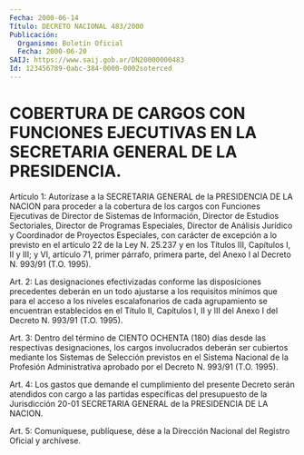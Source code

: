 ```yaml
---
Fecha: 2000-06-14
Título: DECRETO NACIONAL 483/2000
Publicación:
  Organismo: Boletín Oficial
  Fecha: 2000-06-20
SAIJ: https://www.saij.gob.ar/DN20000000483
Id: 123456789-0abc-384-0000-0002soterced
---
```

# COBERTURA DE CARGOS CON FUNCIONES EJECUTIVAS EN LA SECRETARIA GENERAL DE LA PRESIDENCIA.

<a id="1"></a>
Artículo 1: Autorízase a la SECRETARIA GENERAL  de la PRESIDENCIA DE LA NACION para proceder a la cobertura de los cargos con Funciones Ejecutivas de Director de Sistemas de Información, Director de Estudios Sectoriales, Director de Programas Especiales, Director de Análisis Jurídico y Coordinador de Proyectos Especiales, con carácter de excepción a lo previsto en el artículo 22 de la Ley N. 25.237 y en los Títulos III, Capítulos I, II y III; y VI, artículo 71, primer  párrafo, primera parte, del Anexo I al Decreto N. 993/91 (T.O. 1995).

<a id="2"></a>
Art. 2: Las designaciones efectivizadas conforme las disposiciones precedentes  deberán  en  un  todo  ajustarse  a los requisitos mínimos que para el acceso a los niveles escalafonarios de cada agrupamiento  se  encuentran  establecidos en el Título II, Capítulos I, II y III del Anexo I del Decreto N. 993/91 (T.O. 1995).

<a id="3"></a>
Art. 3: Dentro del término de CIENTO OCHENTA (180)  días desde las respectivas  designaciones,  los  cargos involucrados deberán  ser cubiertos  mediante  los  Sistemas de Selección  previstos  en  el Sistema Nacional de la Profesión  Administrativa  aprobado  por el Decreto N. 993/91 (T.O. 1995).

<a id="4"></a>
Art.  4:  Los  gastos  que  demande el cumplimiento del presente Decreto serán atendidos con cargo  a  las  partidas específicas del presupuesto  de  la  Jurisdicción 20-01 SECRETARIA  GENERAL  de  la PRESIDENCIA DE LA NACION.

<a id="5"></a>
Art. 5: Comuníquese,  publíquese, dése a la Dirección Nacional del Registro Oficial y archívese.